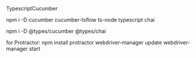 TypescriptCucumber

npm i -D cucumber cucumber-tsflow ts-node typescript chai

npm i -D @types/cucumber @types/chai

for Protractor:
npm install protractor
webdriver-manager update
webdriver-manager start
